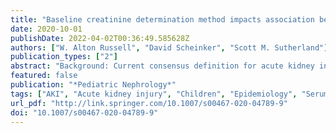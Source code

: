```yaml
---
title: "Baseline creatinine determination method impacts association between acute kidney injury and clinical outcomes"
date: 2020-10-01
publishDate: 2022-04-02T00:36:49.585628Z
authors: ["W. Alton Russell", "David Scheinker", "Scott M. Sutherland"]
publication_types: ["2"]
abstract: "Background: Current consensus definition for acute kidney injury (AKI) does not specify how baseline serum creatinine should be determined. We assessed how baseline determination impacted AKI incidence and association between AKI and clinical outcomes. Methods: We retrospectively applied empirical (measured serum creatinine) and imputed (age/height) baseline estimation methods to pediatric patients discharged between 2014 and 2019 from an academic hospital. Using each method, we estimated AKI incidence and assessed area under ROC curve (AUROC) for AKI as a predictor of three clinical outcomes: application of AKI billing code (proxy for more clinically overt disease), inpatient mortality, and post-hospitalization chronic kidney disease. Results: Incidence was highly variable across baseline methods (12.2–26.7%). Incidence was highest when lowest pre-admission creatinine was used if available and Schwartz bedside equation was used to impute one otherwise. AKI was more predictive of application of an AKI billing code when baseline was imputed universally, regardless of pre-admission values (AUROC 80.7–84.9%) than with any empirical approach (AUROC 64.5–76.6%). AKI was predictive of post-hospitalization CKD when using universal imputation baseline methods (AUROC 67.0–74.6%); AKI was not strongly predictive of post-hospitalization CKD when using empirical baseline methods (AUROC 46.4–58.5%). Baseline determination method did not affect the association between AKI and inpatient mortality. Conclusions: Method of baseline determination influences AKI incidence and association between AKI and clinical outcomes, illustrating the need for standard criteria. Imputing baseline for all patients, even when preadmission creatinine is available, may identify a more clinically relevant subset of the disease."
featured: false
publication: "*Pediatric Nephrology*"
tags: ["AKI", "Acute kidney injury", "Children", "Epidemiology", "Serum creatinine"]
url_pdf: "http://link.springer.com/10.1007/s00467-020-04789-9"
doi: "10.1007/s00467-020-04789-9"
---
```


